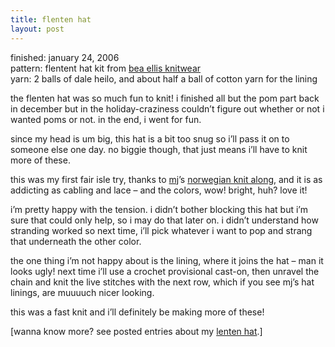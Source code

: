 ```yaml
---
title: flenten hat
layout: post
---
```


<div class="slideshow">
  <txp:jmr_gallery category="418" />
</div>

finished: january 24, 2006  
pattern: flentent hat kit from [bea ellis knitwear][1]  
yarn: 2 balls of dale heilo, and about half a ball of cotton yarn for the lining

the flenten hat was so much fun to knit! i finished all but the pom part back in december but in the holiday-craziness couldn&#8217;t figure out whether or not i wanted poms or not. in the end, i went for fun. 

since my head is um big, this hat is a bit too snug so i&#8217;ll pass it on to someone else one day. no biggie though, that just means i&#8217;ll have to knit more of these.

this was my first fair isle try, thanks to [mj][2]&#8217;s [norwegian knit along][3], and it is as addicting as cabling and lace &#8211; and the colors, wow! bright, huh? love it! 

i&#8217;m pretty happy with the tension. i didn&#8217;t bother blocking this hat but i&#8217;m sure that could only help, so i may do that later on. i didn&#8217;t understand how stranding worked so next time, i&#8217;ll pick whatever i want to pop and strang that underneath the other color. 

the one thing i&#8217;m not happy about is the lining, where it joins the hat &#8211; man it looks ugly! next time i&#8217;ll use a crochet provisional cast-on, then unravel the chain and knit the live stitches with the next row, which if you see mj&#8217;s hat linings, are muuuuch nicer looking.

this was a fast knit and i&#8217;ll definitely be making more of these! 

[wanna know more? see posted entries about my [lenten hat][4].]

 [1]: http://www.beaellisknitwear.com/originals.html
 [2]: http://yummyyarn.indus3ous.com/
 [3]: http://yummyyarn.indus3ous.com/archives/cat_kal_norwegian_knitsalong.html
 [4]: http://mellowtrouble.net/journal/?c=lenten-hat